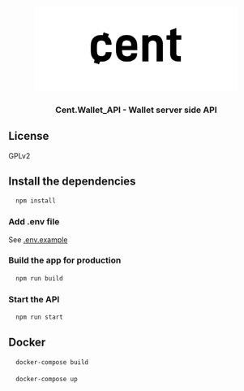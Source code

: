 <div align="center">
  <img alt="ReDoc logo" src="https://raw.githubusercontent.com/centfinance/Community/main/media-pack/logo.png" width="400px" />

  ### Cent.Wallet_API - Wallet server side API
 
</div>

## License

  GPLv2
  
## Install the dependencies
```bash
  npm install
```
### Add .env file
See [.env.example](https://github.com/atlascityk/cryptowallet-api/blob/develop/.env.example)

### Build the app for production
```bash
  npm run build
```

### Start the API
```bash
  npm run start
```


## Docker
```bash
  docker-compose build

  docker-compose up
```

